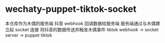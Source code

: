 # wechaty-puppet-tiktok-socket

本仓库作为木偶的服务端
抖音 webhook 回调数据给服务端
服务端通过与木偶建立起 socket 连接
将抖音的数据传送并触发木偶事件
tiktok webhook -> socket server -> puppet tiktok
